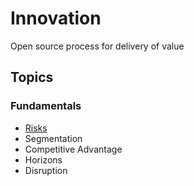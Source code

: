 # Innovation

Open source process for delivery of value

## Topics

### Fundamentals

- [Risks](./topics/risks.md)
- Segmentation
- Competitive Advantage
- Horizons
- Disruption
